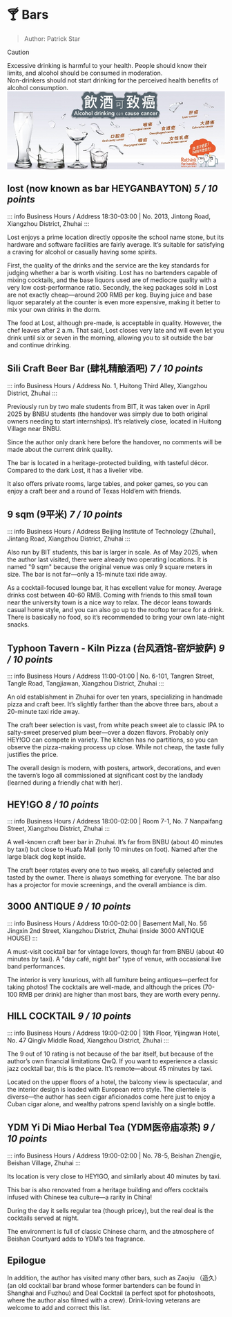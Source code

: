# 🍸 Bars

> Author: Patrick Star

> [!CAUTION]
> Excessive drinking is harmful to your health. People should know their limits, and alcohol should be consumed in moderation.<br>Non-drinkers should not start drinking for the perceived health benefits of alcohol consumption.
![Alcohol is harmful to health](../../assets/pic/banner_anti_alcohol.jpg)

## lost (now known as bar HEYGANBAYTON) *5 / 10 points*

::: info Business Hours / Address
18:30-03:00 | No. 2013, Jintong Road, Xiangzhou District, Zhuhai
:::

Lost enjoys a prime location directly opposite the school name stone, but its hardware and software facilities are fairly average. It’s suitable for satisfying a craving for alcohol or casually having some spirits.

First, the quality of the drinks and the service are the key standards for judging whether a bar is worth visiting. Lost has no bartenders capable of mixing cocktails, and the base liquors used are of mediocre quality with a very low cost-performance ratio. Secondly, the keg packages sold in Lost are not exactly cheap—around 200 RMB per keg. Buying juice and base liquor separately at the counter is even more expensive, making it better to mix your own drinks in the dorm.

The food at Lost, although pre-made, is acceptable in quality. However, the chef leaves after 2 a.m. That said, Lost closes very late and will even let you drink until six or seven in the morning, allowing you to sit outside the bar and continue drinking.

## Sili Craft Beer Bar (肆礼精酿酒吧) *7 / 10 points*

::: info Business Hours / Address
No. 1, Huitong Third Alley, Xiangzhou District, Zhuhai
:::

Previously run by two male students from BIT, it was taken over in April 2025 by BNBU students (the handover was simply due to both original owners needing to start internships). It’s relatively close, located in Huitong Village near BNBU.

Since the author only drank here before the handover, no comments will be made about the current drink quality.

The bar is located in a heritage-protected building, with tasteful décor. Compared to the dark Lost, it has a livelier vibe.

It also offers private rooms, large tables, and poker games, so you can enjoy a craft beer and a round of Texas Hold’em with friends.

## 9 sqm (9平米) *7 / 10 points*

::: info Business Hours / Address
Beijing Institute of Technology (Zhuhai), Jintang Road, Xiangzhou District, Zhuhai
:::

Also run by BIT students, this bar is larger in scale. As of May 2025, when the author last visited, there were already two operating locations. It is named "9 sqm" because the original venue was only 9 square meters in size. The bar is not far—only a 15-minute taxi ride away.

As a cocktail-focused lounge bar, it has excellent value for money. Average drinks cost between 40-60 RMB. Coming with friends to this small town near the university town is a nice way to relax. The décor leans towards casual home style, and you can also go up to the rooftop terrace for a drink. There is basically no food, so it’s recommended to bring your own late-night snacks.

## Typhoon Tavern - Kiln Pizza (台风酒馆-窑炉披萨) *9 / 10 points*

::: info Business Hours / Address
11:00-01:00 | No. 6-101, Tangren Street, Tangle Road, Tangjiawan, Xiangzhou District, Zhuhai
:::

An old establishment in Zhuhai for over ten years, specializing in handmade pizza and craft beer. It’s slightly farther than the above three bars, about a 20-minute taxi ride away.

The craft beer selection is vast, from white peach sweet ale to classic IPA to salty-sweet preserved plum beer—over a dozen flavors. Probably only HEY!GO can compete in variety. The kitchen has no partitions, so you can observe the pizza-making process up close. While not cheap, the taste fully justifies the price.

The overall design is modern, with posters, artwork, decorations, and even the tavern’s logo all commissioned at significant cost by the landlady (learned during a friendly chat with her).

## HEY!GO *8 / 10 points*

::: info Business Hours / Address
18:00-02:00 | Room 7-1, No. 7 Nanpaifang Street, Xiangzhou District, Zhuhai
:::

A well-known craft beer bar in Zhuhai. It’s far from BNBU (about 40 minutes by taxi) but close to Huafa Mall (only 10 minutes on foot). Named after the large black dog kept inside.

The craft beer rotates every one to two weeks, all carefully selected and tasted by the owner. There is always something for everyone. The bar also has a projector for movie screenings, and the overall ambiance is dim.

## 3000 ANTIQUE *9 / 10 points*

::: info Business Hours / Address
10:00-02:00 | Basement Mall, No. 56 Jingxin 2nd Street, Xiangzhou District, Zhuhai (inside 3000 ANTIQUE HOUSE)
:::

A must-visit cocktail bar for vintage lovers, though far from BNBU (about 40 minutes by taxi). A "day café, night bar" type of venue, with occasional live band performances.

The interior is very luxurious, with all furniture being antiques—perfect for taking photos! The cocktails are well-made, and although the prices (70-100 RMB per drink) are higher than most bars, they are worth every penny.

## HILL COCKTAIL *9 / 10 points*

::: info Business Hours / Address
19:00-02:00 | 19th Floor, Yijingwan Hotel, No. 47 Qinglv Middle Road, Xiangzhou District, Zhuhai
:::

The 9 out of 10 rating is not because of the bar itself, but because of the author’s own financial limitations QwQ. If you want to experience a classic jazz cocktail bar, this is the place. It’s remote—about 45 minutes by taxi.

Located on the upper floors of a hotel, the balcony view is spectacular, and the interior design is loaded with European retro style. The clientele is diverse—the author has seen cigar aficionados come here just to enjoy a Cuban cigar alone, and wealthy patrons spend lavishly on a single bottle.

## YDM Yi Di Miao Herbal Tea (YDM医帝庙凉茶) *9 / 10 points*

::: info Business Hours / Address
19:00-02:00 | No. 78-5, Beishan Zhengjie, Beishan Village, Zhuhai
:::

Its location is very close to HEY!GO, and similarly about 40 minutes by taxi.

This bar is also renovated from a heritage building and offers cocktails infused with Chinese tea culture—a rarity in China!

During the day it sells regular tea (though pricey), but the real deal is the cocktails served at night.

The environment is full of classic Chinese charm, and the atmosphere of Beishan Courtyard adds to YDM’s tea fragrance.

## Epilogue

In addition, the author has visited many other bars, such as Zaojiu （造久） (an old cocktail bar brand whose former bartenders can be found in Shanghai and Fuzhou) and Deal Cocktail (a perfect spot for photoshoots, where the author also filmed with a crew). Drink-loving veterans are welcome to add and correct this list.
